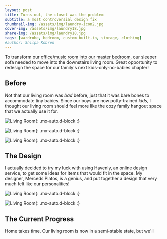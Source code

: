 ```yaml
---
layout: post
title: Turns out, the closet was the problem
subtitle: a most controversial design fix
thumbnail-img: /assets/img/laundry-icon2.jpg
cover-img: /assets/img/laundry18.jpg
share-img: /assets/img/laundry18.jpg
tags: [wardrobe, bedroom, custom built-in, storage, clothing]
#author: Shilpa Kobren
---
```


To transform our [office/music room into our master bedroom](), our sleeper sofa needed
to move into the downstairs living room. Great opportunity to redesign the space for our 
family's next kids-only-no-babies chapter! 

## Before

Not that our living room was *bad* before, just that it was bare bones to accommodate 
tiny babies. Since our boys are now potty-trained *kids*, I thought our living room should 
feel more like the cozy family hangout space that we actually use it for. 

![Living Room](../assets/img/livingroom01.jpg){: .mx-auto.d-block :}

![Living Room](../assets/img/livingroom01.jpg){: .mx-auto.d-block :}

![Living Room](../assets/img/livingroom01.jpg){: .mx-auto.d-block :}

## The Design

I actually decided to try my luck with using Havenly, an online design service, to get
some ideas for items that would fit in the space. My designer, Merceds Platos, is a genius, 
and put together a design that very much felt like our personalities!

![Living Room](../assets/img/livingroom01.jpg){: .mx-auto.d-block :}

![Living Room](../assets/img/livingroom01.jpg){: .mx-auto.d-block :}

## The Current Progress

Home takes time. Our living room is now in a semi-stable state, but we'll 